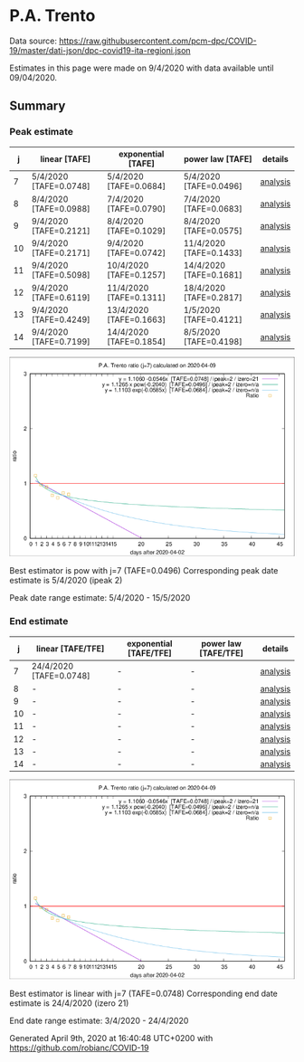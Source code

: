 # P.A. Trento


Data source: https://raw.githubusercontent.com/pcm-dpc/COVID-19/master/dati-json/dpc-covid19-ita-regioni.json

Estimates in this page were made on 9/4/2020 with data available until 09/04/2020.


## Summary 

### Peak estimate 
|j|linear [TAFE]|exponential [TAFE]|power law [TAFE]|details|
|---|----|-----------|---------|-------|
|7|5/4/2020 [TAFE=0.0748]|5/4/2020 [TAFE=0.0684]|5/4/2020 [TAFE=0.0496]|[analysis](COVID-19_p.a._trento_j7_2020-04-09.md)|
|8|8/4/2020 [TAFE=0.0988]|7/4/2020 [TAFE=0.0790]|7/4/2020 [TAFE=0.0683]|[analysis](COVID-19_p.a._trento_j8_2020-04-09.md)|
|9|9/4/2020 [TAFE=0.2121]|8/4/2020 [TAFE=0.1029]|8/4/2020 [TAFE=0.0575]|[analysis](COVID-19_p.a._trento_j9_2020-04-09.md)|
|10|9/4/2020 [TAFE=0.2171]|9/4/2020 [TAFE=0.0742]|11/4/2020 [TAFE=0.1433]|[analysis](COVID-19_p.a._trento_j10_2020-04-09.md)|
|11|9/4/2020 [TAFE=0.5098]|10/4/2020 [TAFE=0.1257]|14/4/2020 [TAFE=0.1681]|[analysis](COVID-19_p.a._trento_j11_2020-04-09.md)|
|12|9/4/2020 [TAFE=0.6119]|11/4/2020 [TAFE=0.1311]|18/4/2020 [TAFE=0.2817]|[analysis](COVID-19_p.a._trento_j12_2020-04-09.md)|
|13|9/4/2020 [TAFE=0.4249]|13/4/2020 [TAFE=0.1663]|1/5/2020 [TAFE=0.4121]|[analysis](COVID-19_p.a._trento_j13_2020-04-09.md)|
|14|9/4/2020 [TAFE=0.7199]|14/4/2020 [TAFE=0.1854]|8/5/2020 [TAFE=0.4198]|[analysis](COVID-19_p.a._trento_j14_2020-04-09.md)|

![best peak estimate](COVID-19_p.a._trento_j7_2020-04-09.png)

Best estimator is pow with j=7 (TAFE=0.0496)
Corresponding peak date estimate is 5/4/2020 (ipeak 2)


Peak date range estimate: 5/4/2020 - 15/5/2020

### End estimate 
|j|linear [TAFE/TFE]|exponential [TAFE/TFE]|power law [TAFE/TFE]|details|
|---|----|-----------|---------|-------|
|7|24/4/2020 [TAFE=0.0748]|-|-|[analysis](COVID-19_p.a._trento_j7_2020-04-09.md)|
|8|-|-|-|[analysis](COVID-19_p.a._trento_j8_2020-04-09.md)|
|9|-|-|-|[analysis](COVID-19_p.a._trento_j9_2020-04-09.md)|
|10|-|-|-|[analysis](COVID-19_p.a._trento_j10_2020-04-09.md)|
|11|-|-|-|[analysis](COVID-19_p.a._trento_j11_2020-04-09.md)|
|12|-|-|-|[analysis](COVID-19_p.a._trento_j12_2020-04-09.md)|
|13|-|-|-|[analysis](COVID-19_p.a._trento_j13_2020-04-09.md)|
|14|-|-|-|[analysis](COVID-19_p.a._trento_j14_2020-04-09.md)|

![best zero estimate](COVID-19_p.a._trento_j7_2020-04-09.png)

Best estimator is linear with j=7 (TAFE=0.0748)
Corresponding end date estimate is 24/4/2020 (izero 21)


End date range estimate: 3/4/2020 - 24/4/2020

Generated April 9th, 2020 at 16:40:48 UTC+0200 with https://github.com/robianc/COVID-19

